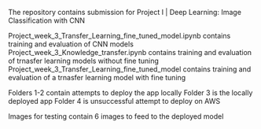The repository contains submission for Project I | Deep Learning: Image Classification with CNN

Project_week_3_Transfer_Learning_fine_tuned_model.ipynb contains training and evaluation of CNN models Project_week_3_Knowledge_transfer.ipynb contains training and evaluation of trnasfer learning models without fine tuning Project_week_3_Transfer_Learning_fine_tuned_model contains training and evaluation of a trnasfer learning model with fine tuning

Folders 1-2 contain attempts to deploy the app locally Folder 3 is the locally deployed app Folder 4 is unsuccessful attempt to deploy on AWS

Images for testing contain 6 images to feed to the deployed model